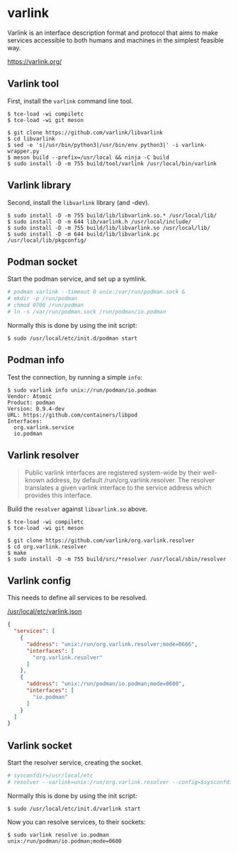 # varlink

Varlink is an interface description format and protocol that aims to make services accessible to both humans and machines in the simplest feasible way.

https://varlink.org/

## Varlink tool

First, install the `varlink`  command line tool.

``` console
$ tce-load -wi compiletc
$ tce-load -wi git meson

$ git clone https://github.com/varlink/libvarlink
$ cd libvarlink
$ sed -e 's|/usr/bin/python3|/usr/bin/env python3|' -i varlink-wrapper.py
$ meson build --prefix=/usr/local && ninja -C build
$ sudo install -D -m 755 build/tool/varlink /usr/local/bin/varlink
```

## Varlink library

Second, install the `libvarlink` library (and -dev).

``` console
$ sudo install -D -m 755 build/lib/libvarlink.so.* /usr/local/lib/
$ sudo install -D -m 644 lib/varlink.h /usr/local/include/
$ sudo install -D -m 755 build/lib/libvarlink.so /usr/local/lib/
$ sudo install -D -m 644 build/lib/libvarlink.pc /usr/local/lib/pkgconfig/
```

## Podman socket

Start the podman service, and set up a symlink.

``` sh
# podman varlink --timeout 0 unix:/var/run/podman.sock &
# mkdir -p /run/podman
# chmod 0700 /run/podman
# ln -s /var/run/podman.sock /run/podman/io.podman
```

Normally this is done by using the init script:

``` console
$ sudo /usr/local/etc/init.d/podman start
```

## Podman info

Test the connection, by running a simple `info`:

``` console
$ sudo varlink info unix://run/podman/io.podman
Vendor: Atomic
Product: podman
Version: 0.9.4-dev
URL: https://github.com/containers/libpod
Interfaces:
  org.varlink.service
  io.podman

```

## Varlink resolver

> Public varlink interfaces are registered system-wide by their well-known
> address, by default /run/org.varlink.resolver. The resolver translates a given
> varlink interface to the service address which provides this interface.

Build the `resolver` against `libvarlink.so` above.


``` console
$ tce-load -wi compiletc
$ tce-load -wi git meson

$ git clone https://github.com/varlink/org.varlink.resolver
$ cd org.varlink.resolver
$ make
$ sudo install -D -m 755 build/src/*resolver /usr/local/sbin/resolver
```

## Varlink config

This needs to define all services to be resolved.

[/usr/local/etc/varlink.json](files/varlink.json)
``` json
{
  "services": [
    {
      "address": "unix:/run/org.varlink.resolver;mode=0666",
      "interfaces": [
        "org.varlink.resolver"
      ]
    },
    {
      "address": "unix:/run/podman/io.podman;mode=0600",
      "interfaces": [
        "io.podman"
      ]
    }
  ]
}
```

## Varlink socket

Start the resolver service, creating the socket.

``` sh
# sysconfdir=/usr/local/etc
# resolver --varlink=unix:/run/org.varlink.resolver --config=$sysconfdir/varlink.json
```

Normally this is done by using the init script:

``` console
$ sudo /usr/local/etc/init.d/varlink start
```

Now you can resolve services, to their sockets:

``` console
$ sudo varlink resolve io.podman
unix:/run/podman/io.podman;mode=0600
```
